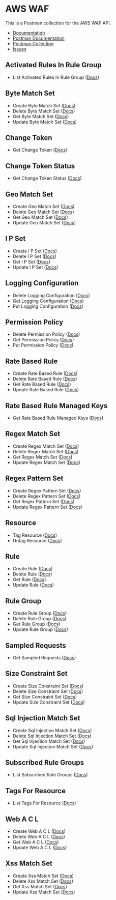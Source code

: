 # AWS WAF
This is a Postman collection for the AWS WAF API.

- [Documentation](https://docs.aws.amazon.com/waf/latest/APIReference/Welcome.html)
- [Postman Documentation](https://documenter.getpostman.com/view/35240/SW7c2T8b)
- [Postman Collection](https://www.getpostman.com/collections/609ec0b968b9e535ed06)
- [Issues](https://github.com/api-evangelist/aws/labels/CloudWatch)

## Activated Rules In Rule Group
 - List Activated Rules In Rule Group ([Docs](http://docs.aws.amazon.com/waf/latest/APIReference/API_UpdateXssMatchSet.html))
## Byte Match Set
 - Create Byte Match Set ([Docs](http://docs.aws.amazon.com/waf/latest/APIReference/API_UpdateXssMatchSet.html))
 - Delete Byte Match Set ([Docs](http://docs.aws.amazon.com/waf/latest/APIReference/API_UpdateXssMatchSet.html))
 - Get Byte Match Set ([Docs](http://docs.aws.amazon.com/waf/latest/APIReference/API_UpdateXssMatchSet.html))
 - Update Byte Match Set ([Docs](http://docs.aws.amazon.com/waf/latest/APIReference/API_UpdateXssMatchSet.html))
## Change Token
 - Get Change Token ([Docs](http://docs.aws.amazon.com/waf/latest/APIReference/API_UpdateXssMatchSet.html))
## Change Token Status
 - Get Change Token Status ([Docs](http://docs.aws.amazon.com/waf/latest/APIReference/API_UpdateXssMatchSet.html))
## Geo Match Set
 - Create Geo Match Set ([Docs](http://docs.aws.amazon.com/waf/latest/APIReference/API_UpdateXssMatchSet.html))
 - Delete Geo Match Set ([Docs](http://docs.aws.amazon.com/waf/latest/APIReference/API_UpdateXssMatchSet.html))
 - Get Geo Match Set ([Docs](http://docs.aws.amazon.com/waf/latest/APIReference/API_UpdateXssMatchSet.html))
 - Update Geo Match Set ([Docs](http://docs.aws.amazon.com/waf/latest/APIReference/API_UpdateXssMatchSet.html))
## I P Set
 - Create I P Set ([Docs](http://docs.aws.amazon.com/waf/latest/APIReference/API_UpdateXssMatchSet.html))
 - Delete I P Set ([Docs](http://docs.aws.amazon.com/waf/latest/APIReference/API_UpdateXssMatchSet.html))
 - Get I P Set ([Docs](http://docs.aws.amazon.com/waf/latest/APIReference/API_UpdateXssMatchSet.html))
 - Update I P Set ([Docs](http://docs.aws.amazon.com/waf/latest/APIReference/API_UpdateXssMatchSet.html))
## Logging Configuration
 - Delete Logging Configuration ([Docs](http://docs.aws.amazon.com/waf/latest/APIReference/API_UpdateXssMatchSet.html))
 - Get Logging Configuration ([Docs](http://docs.aws.amazon.com/waf/latest/APIReference/API_UpdateXssMatchSet.html))
 - Put Logging Configuration ([Docs](http://docs.aws.amazon.com/waf/latest/APIReference/API_UpdateXssMatchSet.html))
## Permission Policy
 - Delete Permission Policy ([Docs](http://docs.aws.amazon.com/waf/latest/APIReference/API_UpdateXssMatchSet.html))
 - Get Permission Policy ([Docs](http://docs.aws.amazon.com/waf/latest/APIReference/API_UpdateXssMatchSet.html))
 - Put Permission Policy ([Docs](http://docs.aws.amazon.com/waf/latest/APIReference/API_UpdateXssMatchSet.html))
## Rate Based Rule
 - Create Rate Based Rule ([Docs](http://docs.aws.amazon.com/waf/latest/APIReference/API_UpdateXssMatchSet.html))
 - Delete Rate Based Rule ([Docs](http://docs.aws.amazon.com/waf/latest/APIReference/API_UpdateXssMatchSet.html))
 - Get Rate Based Rule ([Docs](http://docs.aws.amazon.com/waf/latest/APIReference/API_UpdateXssMatchSet.html))
 - Update Rate Based Rule ([Docs](http://docs.aws.amazon.com/waf/latest/APIReference/API_UpdateXssMatchSet.html))
## Rate Based Rule Managed Keys
 - Get Rate Based Rule Managed Keys ([Docs](http://docs.aws.amazon.com/waf/latest/APIReference/API_UpdateXssMatchSet.html))
## Regex Match Set
 - Create Regex Match Set ([Docs](http://docs.aws.amazon.com/waf/latest/APIReference/API_UpdateXssMatchSet.html))
 - Delete Regex Match Set ([Docs](http://docs.aws.amazon.com/waf/latest/APIReference/API_UpdateXssMatchSet.html))
 - Get Regex Match Set ([Docs](http://docs.aws.amazon.com/waf/latest/APIReference/API_UpdateXssMatchSet.html))
 - Update Regex Match Set ([Docs](http://docs.aws.amazon.com/waf/latest/APIReference/API_UpdateXssMatchSet.html))
## Regex Pattern Set
 - Create Regex Pattern Set ([Docs](http://docs.aws.amazon.com/waf/latest/APIReference/API_UpdateXssMatchSet.html))
 - Delete Regex Pattern Set ([Docs](http://docs.aws.amazon.com/waf/latest/APIReference/API_UpdateXssMatchSet.html))
 - Get Regex Pattern Set ([Docs](http://docs.aws.amazon.com/waf/latest/APIReference/API_UpdateXssMatchSet.html))
 - Update Regex Pattern Set ([Docs](http://docs.aws.amazon.com/waf/latest/APIReference/API_UpdateXssMatchSet.html))
## Resource
 - Tag Resource ([Docs](http://docs.aws.amazon.com/waf/latest/APIReference/API_UpdateXssMatchSet.html))
 - Untag Resource ([Docs](http://docs.aws.amazon.com/waf/latest/APIReference/API_UpdateXssMatchSet.html))
## Rule
 - Create Rule ([Docs](http://docs.aws.amazon.com/waf/latest/APIReference/API_UpdateXssMatchSet.html))
 - Delete Rule ([Docs](http://docs.aws.amazon.com/waf/latest/APIReference/API_UpdateXssMatchSet.html))
 - Get Rule ([Docs](http://docs.aws.amazon.com/waf/latest/APIReference/API_UpdateXssMatchSet.html))
 - Update Rule ([Docs](http://docs.aws.amazon.com/waf/latest/APIReference/API_UpdateXssMatchSet.html))
## Rule Group
 - Create Rule Group ([Docs](http://docs.aws.amazon.com/waf/latest/APIReference/API_UpdateXssMatchSet.html))
 - Delete Rule Group ([Docs](http://docs.aws.amazon.com/waf/latest/APIReference/API_UpdateXssMatchSet.html))
 - Get Rule Group ([Docs](http://docs.aws.amazon.com/waf/latest/APIReference/API_UpdateXssMatchSet.html))
 - Update Rule Group ([Docs](http://docs.aws.amazon.com/waf/latest/APIReference/API_UpdateXssMatchSet.html))
## Sampled Requests
 - Get Sampled Requests ([Docs](http://docs.aws.amazon.com/waf/latest/APIReference/API_UpdateXssMatchSet.html))
## Size Constraint Set
 - Create Size Constraint Set ([Docs](http://docs.aws.amazon.com/waf/latest/APIReference/API_UpdateXssMatchSet.html))
 - Delete Size Constraint Set ([Docs](http://docs.aws.amazon.com/waf/latest/APIReference/API_UpdateXssMatchSet.html))
 - Get Size Constraint Set ([Docs](http://docs.aws.amazon.com/waf/latest/APIReference/API_UpdateXssMatchSet.html))
 - Update Size Constraint Set ([Docs](http://docs.aws.amazon.com/waf/latest/APIReference/API_UpdateXssMatchSet.html))
## Sql Injection Match Set
 - Create Sql Injection Match Set ([Docs](http://docs.aws.amazon.com/waf/latest/APIReference/API_UpdateXssMatchSet.html))
 - Delete Sql Injection Match Set ([Docs](http://docs.aws.amazon.com/waf/latest/APIReference/API_UpdateXssMatchSet.html))
 - Get Sql Injection Match Set ([Docs](http://docs.aws.amazon.com/waf/latest/APIReference/API_UpdateXssMatchSet.html))
 - Update Sql Injection Match Set ([Docs](http://docs.aws.amazon.com/waf/latest/APIReference/API_UpdateXssMatchSet.html))
## Subscribed Rule Groups
 - List Subscribed Rule Groups ([Docs](http://docs.aws.amazon.com/waf/latest/APIReference/API_UpdateXssMatchSet.html))
## Tags For Resource
 - List Tags For Resource ([Docs](http://docs.aws.amazon.com/waf/latest/APIReference/API_UpdateXssMatchSet.html))
## Web A C L
 - Create Web A C L ([Docs](http://docs.aws.amazon.com/waf/latest/APIReference/API_UpdateXssMatchSet.html))
 - Delete Web A C L ([Docs](http://docs.aws.amazon.com/waf/latest/APIReference/API_UpdateXssMatchSet.html))
 - Get Web A C L ([Docs](http://docs.aws.amazon.com/waf/latest/APIReference/API_UpdateXssMatchSet.html))
 - Update Web A C L ([Docs](http://docs.aws.amazon.com/waf/latest/APIReference/API_UpdateXssMatchSet.html))
## Xss Match Set
 - Create Xss Match Set ([Docs](http://docs.aws.amazon.com/waf/latest/APIReference/API_UpdateXssMatchSet.html))
 - Delete Xss Match Set ([Docs](http://docs.aws.amazon.com/waf/latest/APIReference/API_UpdateXssMatchSet.html))
 - Get Xss Match Set ([Docs](http://docs.aws.amazon.com/waf/latest/APIReference/API_UpdateXssMatchSet.html))
 - Update Xss Match Set ([Docs](http://docs.aws.amazon.com/waf/latest/APIReference/API_UpdateXssMatchSet.html))
